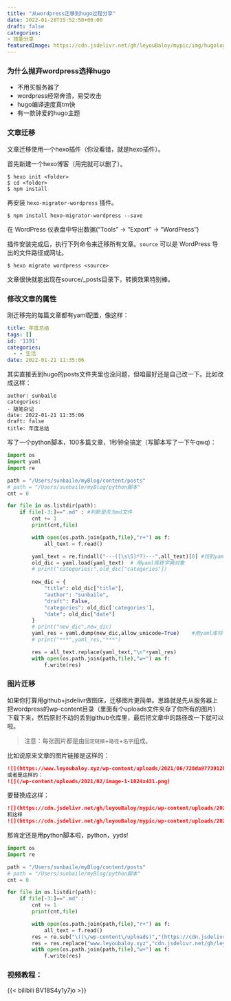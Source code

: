 ```yaml
---
title: "从wordpress迁移到hugo过程分享"
date: 2022-01-28T15:52:50+08:00
draft: false
categories: 
- 技能分享
featuredImage: https://cdn.jsdelivr.net/gh/leyouBaloy/mypic/img/hugologo.jpeg
---
```


### 为什么抛弃wordpress选择hugo

* 不用买服务器了
* wordpress经常奔溃，易受攻击
* hugo编译速度真tm快
* 有一款钟爱的hugo主题

### 文章迁移

文章迁移使用一个hexo插件（你没看错，就是hexo插件）。

首先新建一个hexo博客（用完就可以删了）。

```shell
$ hexo init <folder>
$ cd <folder>
$ npm install
```

再安装 `hexo-migrator-wordpress` 插件。

```shell
$ npm install hexo-migrator-wordpress --save
```

在 WordPress 仪表盘中导出数据(“Tools” → “Export” → “WordPress”)

插件安装完成后，执行下列命令来迁移所有文章。`source` 可以是 WordPress 导出的文件路径或网址。

```shell
$ hexo migrate wordpress <source>
```

文章很快就能出现在source/_posts目录下，转换效果特别棒。

### 修改文章的属性

刚迁移完的每篇文章都有yaml配置，像这样：

```yaml
title: 年度总结
tags: []
id: '1191'
categories:
  - - 生活
date: 2022-01-21 11:35:06
```

其实直接丢到hugo的posts文件夹里也没问题，但咱最好还是自己改一下。比如改成这样：

```
author: sunbaile
categories:
- 随笔杂记
date: 2022-01-21 11:35:06
draft: false
title: 年度总结
```

写了一个python脚本，100多篇文章，1秒钟全搞定（写脚本写了一下午qwq)：

```python
import os
import yaml
import re

path = "/Users/sunbaile/myBlog/content/posts"
# path = "/Users/sunbaile/myBlog/python脚本"
cnt = 0

for file in os.listdir(path):
    if file[-3:]==".md" : #判断是否为md文件
        cnt += 1
        print(cnt,file)

        with open(os.path.join(path,file),"r+") as f:
            all_text = f.read()

        yaml_text = re.findall("---([\s\S]*?)---",all_text)[0] #找到yaml字符串
        old_dic = yaml.load(yaml_text)  # 用yaml库转字典对象
        # print("categories:",old_dic["categories"])
        
        new_dic = {
            "title": old_dic["title"],
            "author": "sunbaile",
            "draft": False,
            "categories": old_dic['categories'],
            "date": old_dic["date"]
        }
        # print("new_dic",new_dic)
        yaml_res = yaml.dump(new_dic,allow_unicode=True)    #用yaml库将字典解析为yaml字符串
        # print("***",yaml_res,"***")

        res = all_text.replace(yaml_text,"\n"+yaml_res)
        with open(os.path.join(path,file),"w+") as f:
            f.write(res)
```



### 图片迁移

如果你打算用github+jsdelivr做图床，迁移图片更简单。思路就是先从服务器上把wordpress的wp-content目录（里面有个uploads文件夹存了你所有的图片）下载下来，然后原封不动的丢到github仓库里，最后把文章中的路径改一下就可以啦。

> 注意：每张图片都是由`固定链接`+`路径`+`名字`组成。

比如说原来文章的图片链接是这样的：

```markdown
![](https://www.leyoubaloy.xyz/wp-content/uploads/2021/06/728da9773912b31b0c11b3568418367adab4e154.jpg)
或者是这样的：
![](/wp-content/uploads/2021/02/image-1-1024x431.png)
```

要替换成这样：

```markdown
![](https://cdn.jsdelivr.net/gh/leyouBaloy/mypic/wp-content/uploads/2021/06/728da9773912b31b0c11b3568418367adab4e154.jpg)
和这样
![](https://cdn.jsdelivr.net/gh/leyouBaloy/mypic/wp-content/uploads/2021/02/image-1-1024x431.png)
```

那肯定还是用python脚本啦，python，yyds!

```python
import os
import re

path = "/Users/sunbaile/myBlog/content/posts"
# path = "/Users/sunbaile/myBlog/python脚本"
cnt = 0

for file in os.listdir(path):
    if file[-3:]==".md" :
        cnt += 1
        print(cnt,file)

        with open(os.path.join(path,file),"r+") as f:
            all_text = f.read()
        res = re.sub("\((\/wp-content\/uploads)","(https://cdn.jsdelivr.net/gh/leyouBaloy/mypic/wp-content/uploads/",all_text)
        res = res.replace("www.leyoubaloy.xyz","cdn.jsdelivr.net/gh/leyouBaloy/mypic")
        with open(os.path.join(path,file),"w+") as f:
            f.write(res)
```

### 视频教程：

{{< bilibili BV18S4y1y7jo >}}







